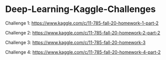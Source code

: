 # Deep-Learning-Kaggle-Challenges
Challenge 1: https://www.kaggle.com/c/11-785-fall-20-homework-1-part-2

Challenge 2: https://www.kaggle.com/c/11-785-fall-20-homework-2-part-2

Challenge 3: https://www.kaggle.com/c/11-785-fall-20-homework-3

Challenge 4: https://www.kaggle.com/c/11-785-fall-20-homework-4-part-2
